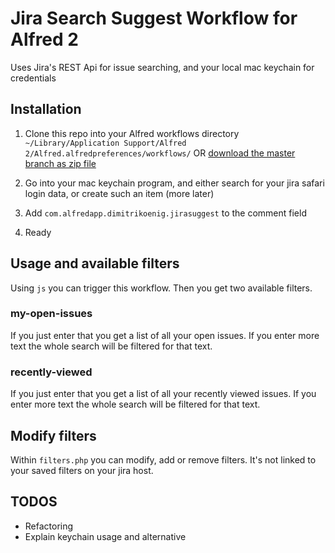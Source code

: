 # Jira Search Suggest Workflow for Alfred 2

Uses Jira's REST Api for issue searching, and your local mac keychain for credentials

## Installation

1. Clone this repo into your Alfred workflows directory `~/Library/Application Support/Alfred 2/Alfred.alfredpreferences/workflows/` OR [download the master branch as zip file](https://github.com/dimitri-koenig/alfred-jira-workflow/archive/master.zip)

2. Go into your mac keychain program, and either search for your jira safari login data, or create such an item (more later)

3. Add `com.alfredapp.dimitrikoenig.jirasuggest` to the comment field

4. Ready

## Usage and available filters

Using `js` you can trigger this workflow. Then you get two available filters.

### my-open-issues

If you just enter that you get a list of all your open issues. If you enter more text the whole search will be filtered for that text.

### recently-viewed

If you just enter that you get a list of all your recently viewed issues. If you enter more text the whole search will be filtered for that text.

## Modify filters

Within `filters.php` you can modify, add or remove filters. It's not linked to your saved filters on your jira host.

## TODOS

* Refactoring
* Explain keychain usage and alternative